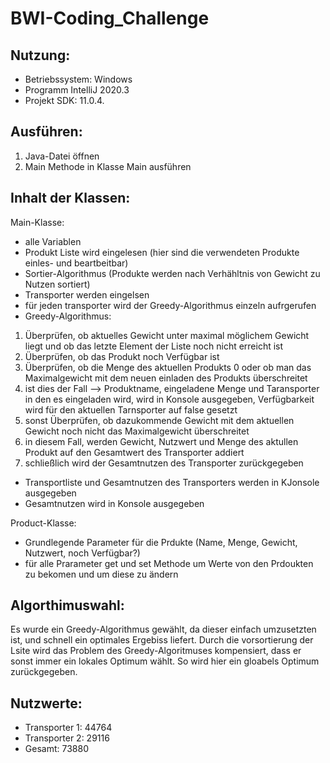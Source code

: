# BWI-Coding_Challenge
## Nutzung:
- Betriebssystem: Windows
- Programm IntelliJ 2020.3
- Projekt SDK: 11.0.4.

## Ausführen:
1. Java-Datei öffnen
2. Main Methode in Klasse Main ausführen

## Inhalt der Klassen:
Main-Klasse: 
- alle Variablen
- Produkt Liste wird eingelesen (hier sind die verwendeten Produkte einles- und beartbeitbar)
- Sortier-Algorithmus (Produkte werden nach Verhähltnis von Gewicht zu Nutzen sortiert)
- Transporter werden eingelsen
- für jeden transporter wird der Greedy-Algorithmus einzeln aufrgerufen
- Greedy-Algorithmus:
1. Überprüfen, ob aktuelles Gewicht unter maximal möglichem Gewicht liegt und ob das letzte Element der Liste noch nicht erreicht ist 
2. Überprüfen, ob das Produkt noch Verfügbar ist
3. Überprüfen, ob die Menge des aktuellen Produkts 0 oder ob man das Maximalgewicht mit dem neuen einladen des Produkts überschreitet
4. ist dies der Fall --> Produktname, eingeladene Menge und Taransporter in den es eingeladen wird, wird in Konsole ausgegeben, Verfügbarkeit wird für den aktuellen Tarnsporter auf false gesetzt
5. sonst Überprüfen, ob dazukommende Gewicht mit dem aktuellen Gewicht noch nicht das Maximalgewicht überschreitet
6. in diesem Fall, werden Gewicht, Nutzwert und Menge des aktullen Produkt auf den Gesamtwert des Transporter addiert
7. schließlich wird der Gesamtnutzen des Transporter zurückgegeben
- Transportliste und Gesamtnutzen des Transporters werden in KJonsole ausgegeben
- Gesamtnutzen wird in Konsole ausgegeben

Product-Klasse:
- Grundlegende Parameter für die Prdukte (Name, Menge, Gewicht, Nutzwert, noch Verfügbar?)
- für alle Prarameter get und set Methode um Werte von den Prdoukten zu bekomen und um diese zu ändern


## Algorthimuswahl:
Es wurde ein Greedy-Algorithmus gewählt, da dieser einfach umzusetzten ist, und schnell ein optimales Ergebiss liefert. Durch die vorsortierung der Lsite wird das Problem des Greedy-Algoritmuses kompensiert, dass er sonst immer ein lokales Optimum wählt. So wird hier ein gloabels Optimum zurückgegeben.

## Nutzwerte:
- Transporter 1: 44764
- Transporter 2: 29116
- Gesamt: 73880
